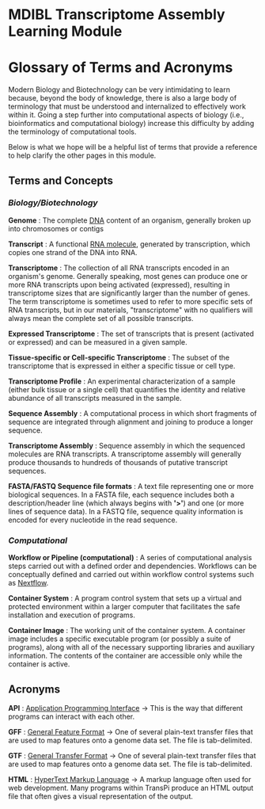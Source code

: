 # MDIBL Transcriptome Assembly Learning Module
# Glossary of Terms and Acronyms

Modern Biology and Biotechnology can be very intimidating to learn because, beyond the body of knowledge, there is also a large body of terminology that must be understood and internalized to effectively work within it. Going a step further into computational aspects of biology (i.e., bioinformatics and computational biology) increase this difficulty by adding the terminology of computational tools.

Below is what we hope will be a helpful list of terms that provide a reference to help clarify the other pages in this module.

## Terms and Concepts
### *Biology/Biotechnology*
**Genome**
: The complete [DNA](https://www.genome.gov/genetics-glossary/Deoxyribonucleic-Acid) content of an organism, generally broken up into chromosomes or contigs

**Transcript**
: A functional [RNA molecule](https://www.genome.gov/genetics-glossary/RNA-Ribonucleic-Acid), generated by transcription, which copies one strand of the DNA into RNA.

**Transcriptome**
: The collection of all RNA transcripts encoded in an organism's genome. Generally speaking, most genes can produce one or more RNA transcripts upon being activated (expressed), resulting in transcriptome sizes that are significantly larger than the number of genes. The term transcriptome is sometimes used to refer to more specific sets of RNA transcripts, but in our materials, "transcriptome" with no qualifiers will always mean the complete set of all possible transcripts.

**Expressed Transcriptome**
: The set of transcripts that is present (activated or expressed) and can be measured in a given sample.

**Tissue-specific or Cell-specific Transcriptome**
: The subset of the transcriptome that is expressed in either a specific tissue or cell type.

**Transcriptome Profile**
: An experimental characterization of a sample (either bulk tissue or a single cell) that quantifies the identity and relative abundance of all transcripts measured in the sample.

**Sequence Assembly**
: A computational process in which short fragments of sequence are integrated through alignment and joining to produce a longer sequence.

**Transcriptome Assembly**
: Sequence assembly in which the sequenced molecules are RNA transcripts. A transcriptome assembly will generally produce thousands to hundreds of thousands of putative transcript sequences.

**FASTA/FASTQ Sequence file formats**
: A text file representing one or more biological sequences. In a FASTA file, each sequence includes both a description/header line (which always begins with **'>'**) and one (or more lines of sequence data). In a FASTQ file, sequence quality information is encoded for every nucleotide in the read sequence.

### *Computational*
**Workflow or Pipeline (computational)** 
: A series of computational analysis steps carried out with a defined order and dependencies. Workflows can be conceptually defined and carried out within workflow control systems such as [Nextflow](https://www.nextflow.io/).

**Container System**
: A program control system that sets up a virtual and protected environment within a larger computer that facilitates the safe installation and execution of programs.

**Container Image**
: The working unit of the container system. A container image includes a specific executable program (or possibly a suite of programs), along with all of the necessary supporting libraries and auxiliary information. The contents of the container are accessible only while the container is active.

## Acronyms
**API** 
: [Application Programming Interface](https://en.wikipedia.org/wiki/API) &rarr; This is the way that different programs can interact with each other.

**GFF**
: [General Feature Format](https://en.wikipedia.org/wiki/General_feature_format) &rarr; One of several plain-text transfer files that are used to map features onto a genome data set. The file is tab-delimited.

**GTF** 
: [General Transfer Format](https://en.wikipedia.org/wiki/Gene_transfer_format) &rarr; One of several plain-text transfer files that are used to map features onto a genome data set. The file is tab-delimited.

**HTML**
: [HyperText Markup Language](https://en.wikipedia.org/wiki/HTML) &rarr; A markup language often used for web development. Many programs within TransPi produce an HTML output file that often gives a visual representation of the output.